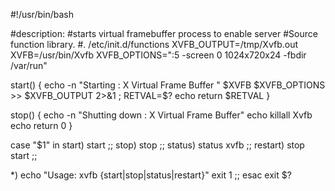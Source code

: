 #!/usr/bin/bash

#description:
#starts virtual framebuffer process to enable server
#Source function library.
#. /etc/init.d/functions
XVFB_OUTPUT=/tmp/Xvfb.out
XVFB=/usr/bin/Xvfb
XVFB_OPTIONS=":5 -screen 0 1024x720x24 -fbdir /var/run"

start()  {
echo -n "Starting : X Virtual Frame Buffer "
$XVFB $XVFB_OPTIONS >> $XVFB_OUTPUT 2>&1 ;
RETVAL=$?
echo
return $RETVAL
}

stop()   {
echo -n "Shutting down : X Virtual Frame Buffer"
echo
killall Xvfb
echo
return 0
}

case "$1" in
start)
start
;;
stop)
stop
;;
status)
status xvfb
;;
restart)
    stop
    start
    ;;

*)
echo "Usage: xvfb {start|stop|status|restart}"
exit 1
;;
esac
exit $?

